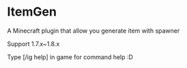 # ItemGen
A Minecraft plugin that allow you generate item with spawner


Support 1.7.x~1.8.x

Type [/ig help] in game for command help :D
